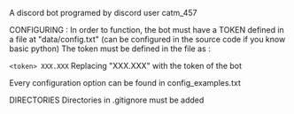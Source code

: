 A discord bot programed by discord user catm_457

CONFIGURING :
In order to function, the bot must have a TOKEN defined in a file at "data/config.txt" (can be configured in the source code if you know basic python)
The token must be defined in the file as :

`
<token>
XXX.XXX
`
Replacing "XXX.XXX" with the token of the bot

Every configuration option can be found in config_examples.txt

DIRECTORIES
Directories in .gitignore must be added